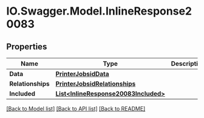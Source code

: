 # IO.Swagger.Model.InlineResponse20083
## Properties

Name | Type | Description | Notes
------------ | ------------- | ------------- | -------------
**Data** | [**PrinterJobsidData**](PrinterJobsidData.md) |  | [optional] 
**Relationships** | [**PrinterJobsidRelationships**](PrinterJobsidRelationships.md) |  | [optional] 
**Included** | [**List&lt;InlineResponse20083Included&gt;**](InlineResponse20083Included.md) |  | [optional] 

[[Back to Model list]](../README.md#documentation-for-models) [[Back to API list]](../README.md#documentation-for-api-endpoints) [[Back to README]](../README.md)

